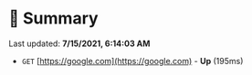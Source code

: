 # 📖 Summary
Last updated: **7/15/2021, 6:14:03 AM**

- `GET` [https://google.com](https://google.com) - **Up** (195ms)
